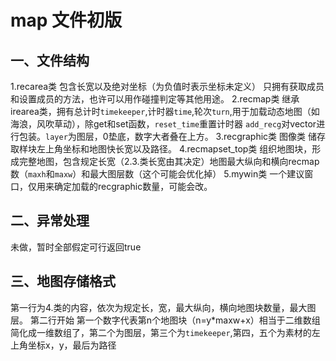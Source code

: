 # map 文件初版
## 一、文件结构
1.recarea类
包含长宽以及绝对坐标（为负值时表示坐标未定义）
只拥有获取成员和设置成员的方法，也许可以用作碰撞判定等其他用途。
2.recmap类
继承irearea类，拥有总计时`timekeeper`,计时器`time`,轮次`turn`,用于加载动态地图（如海浪，风吹草动），除get和set函数，`reset_time`重置计时器 `add_recg`对vector进行包装。`layer`为图层，0垫底，数字大者叠在上方。
3.recgraphic类
图像类 储存取样块左上角坐标和地图快长宽以及路径。
4.recmapset_top类
组织地图块，形成完整地图，包含规定长宽（2.3.类长宽由其决定）地图最大纵向和横向recmap数（`maxh`和`maxw`）和最大图层数（这个可能会优化掉）
5.mywin类
一个建议窗口，仅用来确定加载的recgraphic数量，可能会改。
## 二、异常处理
未做，暂时全部假定可行返回true
## 三、地图存储格式
第一行为4.类的内容，依次为规定长，宽，最大纵向，横向地图块数量，最大图层。
第二行开始 第一个数字代表第n个地图块（n=y*maxw+x）相当于二维数组简化成一维数组了，第二个为图层，第三个为`timekeeper`,第四，五个为素材的左上角坐标x，y，最后为路径